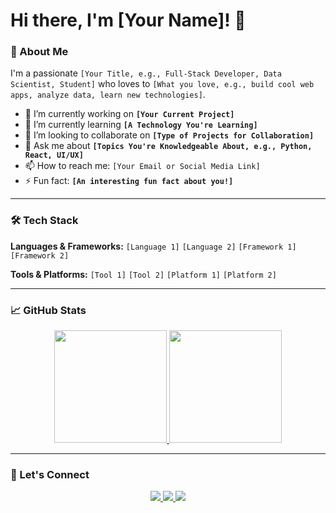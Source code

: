 # Hi there, I'm [Your Name]! 👋

### 🚀 About Me
I'm a passionate `[Your Title, e.g., Full-Stack Developer, Data Scientist, Student]` who loves to `[What you love, e.g., build cool web apps, analyze data, learn new technologies]`.

- 🔭 I’m currently working on **`[Your Current Project]`**
- 🌱 I’m currently learning **`[A Technology You're Learning]`**
- 👯 I’m looking to collaborate on **`[Type of Projects for Collaboration]`**
- 💬 Ask me about **`[Topics You're Knowledgeable About, e.g., Python, React, UI/UX]`**
- 📫 How to reach me: `[Your Email or Social Media Link]`
- ⚡ Fun fact: **`[An interesting fun fact about you!]`**

---

### 🛠️ Tech Stack
**Languages & Frameworks:**
`[Language 1]` `[Language 2]` `[Framework 1]` `[Framework 2]`

**Tools & Platforms:**
`[Tool 1]` `[Tool 2]` `[Platform 1]` `[Platform 2]`

---

### 📈 GitHub Stats
<p align="center">
  <a href="https://github.com/[Your GitHub Username]">
    <img height="180em" src="https://github-readme-stats.vercel.app/api?username=[Your GitHub Username]&show_icons=true&theme=radical&hide_border=true" />
    <img height="180em" src="https://github-readme-stats.vercel.app/api/top-langs/?username=[Your GitHub Username]&layout=compact&theme=radical&hide_border=true" />
  </a>
</p>

---

### 🔗 Let's Connect
<p align="center">
  <a href="[Your LinkedIn Profile URL]">
    <img src="https://img.shields.io/badge/LinkedIn-0077B5?style=for-the-badge&logo=linkedin&logoColor=white" />
  </a>
  <a href="[Your Twitter Profile URL]">
    <img src="https://img.shields.io/badge/Twitter-1DA1F2?style=for-the-badge&logo=twitter&logoColor=white" />
  </a>
  <a href="[Your Portfolio Website URL]">
    <img src="https://img.shields.io/badge/Portfolio-%23000000.svg?style=for-the-badge&logo=firefox&logoColor=white" />
  </a>
</p>
